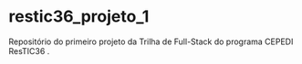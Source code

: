 # restic36_projeto_1
Repositório do primeiro projeto da Trilha de Full-Stack do programa CEPEDI ResTIC36 .
